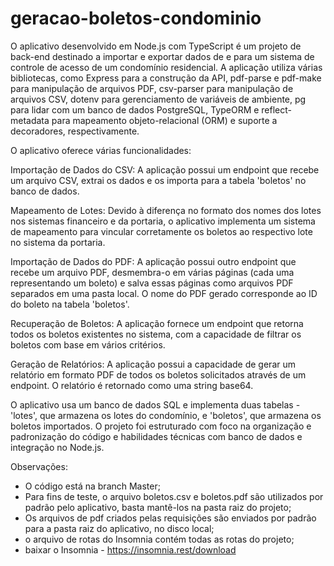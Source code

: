 # geracao-boletos-condominio

O aplicativo desenvolvido em Node.js com TypeScript é um projeto de back-end destinado a importar e exportar dados de e para um sistema de controle de acesso de um condomínio residencial. A aplicação utiliza várias bibliotecas, como Express para a construção da API, pdf-parse e pdf-make para manipulação de arquivos PDF, csv-parser para manipulação de arquivos CSV, dotenv para gerenciamento de variáveis de ambiente, pg para lidar com um banco de dados PostgreSQL, TypeORM e reflect-metadata para mapeamento objeto-relacional (ORM) e suporte a decoradores, respectivamente.

O aplicativo oferece várias funcionalidades:

Importação de Dados do CSV: A aplicação possui um endpoint que recebe um arquivo CSV, extrai os dados e os importa para a tabela 'boletos' no banco de dados.

Mapeamento de Lotes: Devido à diferença no formato dos nomes dos lotes nos sistemas financeiro e da portaria, o aplicativo implementa um sistema de mapeamento para vincular corretamente os boletos ao respectivo lote no sistema da portaria.

Importação de Dados do PDF: A aplicação possui outro endpoint que recebe um arquivo PDF, desmembra-o em várias páginas (cada uma representando um boleto) e salva essas páginas como arquivos PDF separados em uma pasta local. O nome do PDF gerado corresponde ao ID do boleto na tabela 'boletos'.

Recuperação de Boletos: A aplicação fornece um endpoint que retorna todos os boletos existentes no sistema, com a capacidade de filtrar os boletos com base em vários critérios.

Geração de Relatórios: A aplicação possui a capacidade de gerar um relatório em formato PDF de todos os boletos solicitados através de um endpoint. O relatório é retornado como uma string base64.

O aplicativo usa um banco de dados SQL e implementa duas tabelas - 'lotes', que armazena os lotes do condomínio, e 'boletos', que armazena os boletos importados. O projeto foi estruturado com foco na organização e padronização do código e habilidades técnicas com banco de dados e integração no Node.js.

Observações:
- O código está na branch Master;
- Para fins de teste, o arquivo boletos.csv e boletos.pdf são utilizados por padrão pelo aplicativo, basta mantê-los na pasta raiz do projeto;
- Os arquivos de pdf criados pelas requisições são enviados por padrão para a pasta raiz do aplicativo, no disco local;
- o arquivo de rotas do Insomnia contém todas as rotas do projeto;
- baixar o Insomnia - https://insomnia.rest/download
